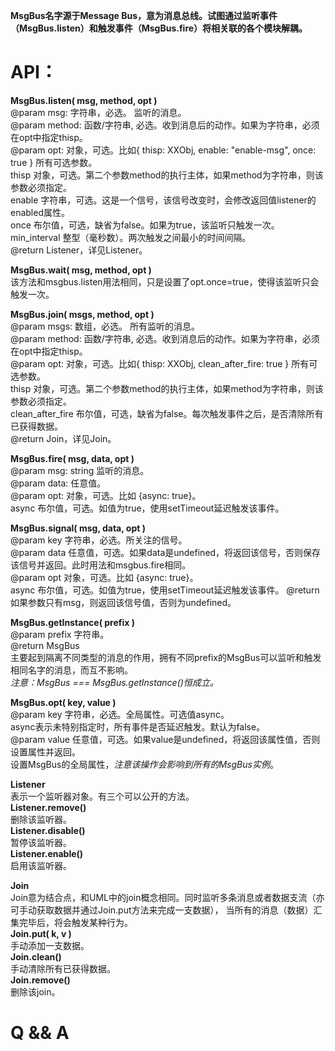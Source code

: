 ﻿**﻿MsgBus名字源于Message Bus，意为消息总线。试图通过监听事件（MsgBus.listen）和触发事件（MsgBus.fire）将相关联的各个模块解耦。**  
# API：  
**MsgBus.listen( msg, method, opt )**  
@param msg: 字符串，必选。 监听的消息。  
@param method: 函数/字符串, 必选。收到消息后的动作。如果为字符串，必须在opt中指定thisp。  
@param opt: 对象，可选。比如{ thisp: XXObj, enable: "enable-msg", once: true } 所有可选参数。  
    thisp 对象，可选。第二个参数method的执行主体，如果method为字符串，则该参数必须指定。  
    enable 字符串，可选。这是一个信号，该信号改变时，会修改返回值listener的enabled属性。  
    once 布尔值，可选，缺省为false。如果为true，该监听只触发一次。  
    min_interval 整型（毫秒数）。两次触发之间最小的时间间隔。  
@return Listener，详见Listener。  
  
**MsgBus.wait( msg, method, opt )**  
该方法和msgbus.listen用法相同，只是设置了opt.once=true，使得该监听只会触发一次。  
  
**MsgBus.join( msgs, method, opt )**  
@param msgs: 数组，必选。 所有监听的消息。  
@param method: 函数/字符串, 必选。收到消息后的动作。如果为字符串，必须在opt中指定thisp。  
@param opt: 对象，可选。比如{ thisp: XXObj, clean_after_fire: true } 所有可选参数。  
    thisp 对象，可选。第二个参数method的执行主体，如果method为字符串，则该参数必须指定。  
    clean_after_fire 布尔值，可选，缺省为false。每次触发事件之后，是否清除所有已获得数据。  
@return Join，详见Join。  

**MsgBus.fire( msg, data, opt )**  
@param msg: string 监听的消息。  
@param data: 任意值。  
@param opt: 对象，可选。比如 {async: true}。  
    async 布尔值，可选。如值为true，使用setTimeout延迟触发该事件。  

**MsgBus.signal( msg, data, opt )**  
@param key 字符串，必选。所关注的信号。  
@param data 任意值，可选。如果data是undefined，将返回该信号，否则保存该信号并返回。此时用法和msgbus.fire相同。  
@param opt  对象，可选。比如 {async: true}。  
    async 布尔值，可选。如值为true，使用setTimeout延迟触发该事件。 
 @return 如果参数只有msg，则返回该信号值，否则为undefined。  

**MsgBus.getInstance( prefix )**   
@param prefix 字符串。  
@return MsgBus  
主要起到隔离不同类型的消息的作用，拥有不同prefix的MsgBus可以监听和触发相同名字的消息，而互不影响。  
*注意：MsgBus === MsgBus.getInstance()恒成立。*

**MsgBus.opt( key, value )**  
@param key 字符串，必选。全局属性。可选值async。  
    async表示未特别指定时，所有事件是否延迟触发。默认为false。  
@param value 任意值，可选。如果value是undefined，将返回该属性值，否则设置属性并返回。  
设置MsgBus的全局属性，*注意该操作会影响到所有的MsgBus实例*。  

**Listener**  
表示一个监听器对象。有三个可以公开的方法。  
**Listener.remove()**  
删除该监听器。  
**Listener.disable()**  
暂停该监听器。  
**Listener.enable()**  
启用该监听器。  

**Join**  
Join意为结合点，和UML中的join概念相同。同时监听多条消息或者数据支流（亦可手动获取数据并通过Join.put方法来完成一支数据），
当所有的消息（数据）汇集完毕后，将会触发某种行为。  
**Join.put( k, v )**  
手动添加一支数据。  
**Join.clean()**  
手动清除所有已获得数据。  
**Join.remove()**  
删除该join。  

# Q && A
